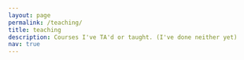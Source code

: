 ```yaml
---
layout: page
permalink: /teaching/
title: teaching
description: Courses I've TA'd or taught. (I've done neither yet)
nav: true
---
```


